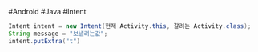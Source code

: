 #Android #Java #Intent 

```Java
Intent intent = new Intent(현제 Activity.this, 갈려는 Activity.class);
String message = "보낼려는값";
intent.putExtra("t")

```